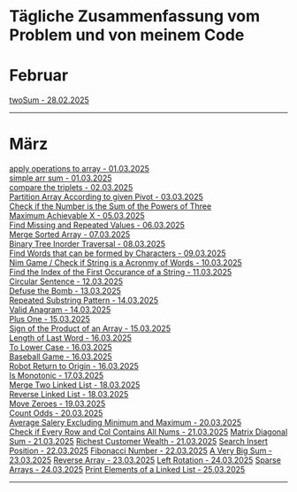 # Tägliche Zusammenfassung vom Problem und von meinem Code

# Februar

[twoSum - 28.02.2025](feb/28.02.2025/README.md)<hr/>

# März

[apply operations to array - 01.03.2025](mar/01.03.2025/README.md) <br/>
[simple arr sum - 01.03.2025](mar/01.03.2025/README.md) <br/>
[compare the triplets - 02.03.2025](mar/02.03.2025/README.md)<br/>
[Partition Array According to given Pivot - 03.03.2025](mar/03.03.2025/README.md)<br/>
[Check if the Number is the Sum of the Powers of Three](mar/04.03.2025/README.md)<br/>
[Maximum Achievable X - 05.03.2025](mar/05.03.2025/README.md)<br/>
[Find Missing and Repeated Values - 06.03.2025](mar/06.03.2025/README.md)<br/>
[Merge Sorted Array - 07.03.2025](mar/07.03.2025/README.md)<br/>
[Binary Tree Inorder Traversal - 08.03.2025](mar/08.03.2025/README.md)<br/>
[Find Words that can be formed by Characters - 09.03.2025](mar/09.03.2025/README.md)<br/>
[Nim Game / Check if String is a Acronmy of Words - 10.03.2025](mar/10.03.2025/README.md)<br/>
[Find the Index of the First Occurance of a String - 11.03.2025](mar/11.03.2025/README.md)<br/>
[Circular Sentence - 12.03.2025](mar/12.03.2025/README.md)<br/>
[Defuse the Bomb - 13.03.2025](mar/13.03.2025/README.md)<br/>
[Repeated Substring Pattern - 14.03.2025](mar/14.03.2025/README.md)<br/>
[Valid Anagram - 14.03.2025](mar/14.03.2025/README.md)<br/>
[Plus One - 15.03.2025](mar/15.03.2025/README.md)<br/>
[Sign of the Product of an Array - 15.03.2025](mar/15.03.2025/README.md)<br/>
[Length of Last Word - 16.03.2025](mar/16.03.2025/README.md)<br/>
[To Lower Case - 16.03.2025](mar/16.03.2025/README.md)<br/>
[Baseball Game - 16.03.2025](mar/16.03.2025/README.md)<br/>
[Robot Return to Origin - 16.03.2025](mar/16.03.2025/README.md)<br/>
[Is Monotonic - 17.03.2025](mar/17.03.2025/README.md)<br/>
[Merge Two Linked List - 18.03.2025](mar/18.03.2025/README.md)<br/>
[Reverse Linked List - 18.03.2025](mar/18.03.2025/README.md)<br/>
[Move Zeroes - 19.03.2025](mar/19.03.2025/README.md)<br/>
[Count Odds - 20.03.2025](mar/20.03.2025/README.md)<br/>
[Average Salery Excluding Minimum and Maximum - 20.03.2025](mar/20.03.2025/README.md)<br/>
[Check if Every Row and Col Contains All Nums - 21.03.2025](mar/21.03.2025/README.md)
[Matrix Diagonal Sum - 21.03.2025](mar/21.03.2025/README.md)
[Richest Customer Wealth - 21.03.2025](mar/21.03.2025/README.md)
[Search Insert Position - 22.03.2025](mar/22.02.2025/README.md)
[Fibonacci Number - 22.03.2025](mar/22.03.2025/README.md)
[A Very Big Sum - 23.03.2025](mar/23.03.2025/README.md)
[Reverse Array - 23.03.2025](mar/23.03.2025/README.md)
[Left Rotation - 24.03.2025](mar/24.03.2025/README.md)
[Sparse Arrays - 24.03.2025](mar/24.03.2025/README.md)
[Print Elements of a Linked List - 25.03.2025](mar/25.03.2025/README.md)

<hr/>
